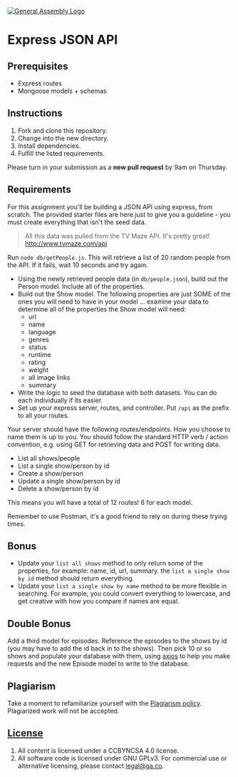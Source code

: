 [![General Assembly Logo](https://camo.githubusercontent.com/1a91b05b8f4d44b5bbfb83abac2b0996d8e26c92/687474703a2f2f692e696d6775722e636f6d2f6b6538555354712e706e67)](https://generalassemb.ly/education/web-development-immersive)


# Express JSON API

## Prerequisites

- Express routes
- Mongoose models + schemas

## Instructions

1. Fork and clone this repository.
1. Change into the new directory.
1. Install dependencies.
1. Fulfill the listed requirements.

Please turn in your submission as a **new pull request** by 9am on Thursday.

## Requirements

For this assignment you'll be building a JSON API using express, from scratch. The provided starter files are here just to give you a guideline - you must create everything that isn't the seed data.

> All this data was pulled from the TV Maze API. It's pretty great! http://www.tvmaze.com/api

Run `node db/getPeople.js`. This will retrieve a list of 20 random people from the API. If it fails, wait 10 seconds and try again.

- Using the newly retrieved people data (in `db/people.json`), build out the Person model. Include all of the properties.
- Build out the Show model. The following properties are just SOME of the ones you will need to have in your model ... examine your data to determine all of the properties the Show model will need:
  - url
  - name
  - language
  - genres
  - status
  - runtime
  - rating
  - weight
  - all image links
  - summary
- Write the logic to seed the database with both datasets. You can do each individually if its easier.
- Set up your express server, routes, and controller. Put `/api` as the prefix to all your routes.

Your server should have the following routes/endpoints. How you choose to name them is up to you. You should follow the standard HTTP verb / action convention, e.g. using GET for retrieving data and POST for writing data.

- List all shows/people
- List a single show/person by id
- Create a show/person
- Update a single show/person by id
- Delete a show/person by id

This means you will have a total of 12 routes! 6 for each model.

Remember to use Postman, it's a good friend to rely on during these trying times.

## Bonus

- Update your `list all shows` method to only return some of the properties, for example: name, id, url, summary. the `list a single show by id` method should return everything.
- Update your `list a single show by name` method to be more flexible in searching. For example, you could convert everything to lowercase, and get creative with how you compare if names are equal.

## Double Bonus

Add a third model for episodes. Reference the episodes to the shows by id (you may have to add the id back in to the shows). Then pick 10 or so shows and populate your database with them, using [axios](https://github.com/axios/axios) to help you make requests and the new Episode model to write to the database.

## Plagiarism

Take a moment to refamiliarize yourself with the [Plagiarism policy](https://git.generalassemb.ly/DC-WDI/Administrative/blob/master/plagiarism.md). Plagiarized work will not be accepted.

## [License](LICENSE)

1.  All content is licensed under a CC­BY­NC­SA 4.0 license.
1.  All software code is licensed under GNU GPLv3. For commercial use or alternative licensing, please contact legal@ga.co.
